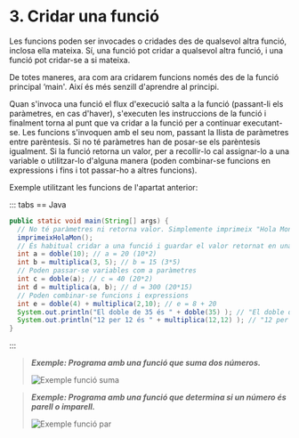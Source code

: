 # 3. Cridar una funció

Les funcions poden ser invocades o cridades des de qualsevol altra funció, inclosa ella mateixa. Sí, una funció pot cridar a qualsevol altra funció, i una funció pot cridar-se a si mateixa.

De totes maneres, ara com ara cridarem funcions només des de la funció principal ‘main'. Així és més senzill d'aprendre al principi.

Quan s'invoca una funció el flux d'execució salta a la funció (passant-li els paràmetres, en cas d'haver), s'executen les instruccions de la funció i finalment torna al punt que va cridar a la funció per a continuar executant-se.
Les funcions s'invoquen amb el seu nom, passant la llista de paràmetres entre
parèntesis. Si no té paràmetres han de posar-se els parèntesis igualment. Si la funció retorna un valor, per a recollir-lo cal assignar-lo a una variable o utilitzar-lo d'alguna manera (poden combinar-se funcions en expressions i fins i tot passar-ho a altres funcions).

Exemple utilitzant les funcions de l'apartat anterior:

::: tabs
== Java

```java
public static void main(String[] args) {
  // No té paràmetres ni retorna valor. Simplemente imprimeix "Hola Mon"
  imprimeixHolaMon();
  // És habitual cridar a una funció i guardar el valor retornat en una variable
  int a = doble(10); // a = 20 (10*2)
  int b = multiplica(3, 5); // b = 15 (3*5)
  // Poden passar-se variables com a paràmetres
  int c = doble(a); // c = 40 (20*2)
  int d = multiplica(a, b); // d = 300 (20*15)
  // Poden combinar-se funcions i expressions
  int e = doble(4) + multiplica(2,10); // e = 8 + 20
  System.out.println("El doble de 35 és " + doble(35) ); // "El doble de 35 és 70"
  System.out.println("12 per 12 és " + multiplica(12,12) ); // "12 per 12 és 144"
}
```

:::

>***Exemple: Programa amb una funció que suma dos números.***
>
>![Exemple funció suma](/uf6/exemple_suma.jpg)

>***Exemple: Programa amb una funció que determina si un número és parell o imparell.***
>
>![Exemple funció par](/uf6/exemple_par.jpg)
